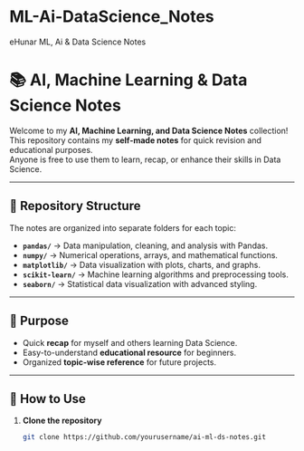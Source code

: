 # ML-Ai-DataScience_Notes
eHunar ML, Ai &amp; Data Science Notes

# 📚 AI, Machine Learning & Data Science Notes

Welcome to my **AI, Machine Learning, and Data Science Notes** collection!  
This repository contains my **self-made notes** for quick revision and educational purposes.  
Anyone is free to use them to learn, recap, or enhance their skills in Data Science.  

---

## 📂 Repository Structure

The notes are organized into separate folders for each topic:  

- **`pandas/`** → Data manipulation, cleaning, and analysis with Pandas.  
- **`numpy/`** → Numerical operations, arrays, and mathematical functions.  
- **`matplotlib/`** → Data visualization with plots, charts, and graphs.  
- **`scikit-learn/`** → Machine learning algorithms and preprocessing tools.  
- **`seaborn/`** → Statistical data visualization with advanced styling.  

---

## 🎯 Purpose

- Quick **recap** for myself and others learning Data Science.  
- Easy-to-understand **educational resource** for beginners.  
- Organized **topic-wise reference** for future projects.  

---

## 🚀 How to Use

1. **Clone the repository**  
   ```bash
   git clone https://github.com/yourusername/ai-ml-ds-notes.git
